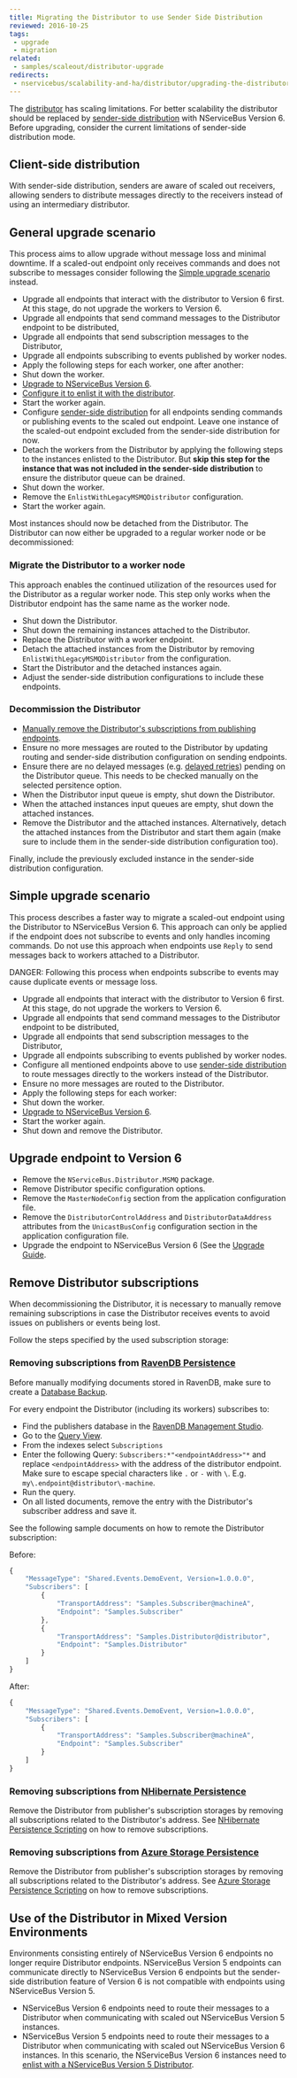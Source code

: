 ```yaml
---
title: Migrating the Distributor to use Sender Side Distribution
reviewed: 2016-10-25
tags:
 - upgrade
 - migration
related:
 - samples/scaleout/distributor-upgrade
redirects:
 - nservicebus/scalability-and-ha/distributor/upgrading-the-distributor
---
```


The [distributor](/nservicebus/msmq/distributor) has scaling limitations. For better scalability the distributor should be replaced by [sender-side distribution](/nservicebus/msmq/sender-side-distribution.md) with NServiceBus Version 6. Before upgrading, consider the current limitations of sender-side distribution mode.

## Client-side distribution

With sender-side distribution, senders are aware of scaled out receivers, allowing senders to distribute messages directly to the receivers instead of using an intermediary distributor.


## General upgrade scenario

This process aims to allow upgrade without message loss and minimal downtime. If a scaled-out endpoint only receives commands and does not subscribe to messages consider following the [Simple upgrade scenario](#simple-upgrade-scenario) instead.

 * Upgrade all endpoints that interact with the distributor to Version 6 first. At this stage, do not upgrade the workers to Version 6.
  * Upgrade all endpoints that send command messages to the Distributor endpoint to be distributed,
  * Upgrade all endpoints that send subscription messages to the Distributor,
  * Upgrade all endpoints subscribing to events published by worker nodes.
 * Apply the following steps for each worker, one after another:
  * Shut down the worker.
  * [Upgrade to NServiceBus Version 6](#upgrade-endpoint-to-version-6).
  * [Configure it to enlist it with the distributor](/nservicebus/msmq/distributor#worker-configuration-when-self-hosting).
  * Start the worker again.
 * Configure [sender-side distribution](/nservicebus/msmq/sender-side-distribution.md) for all endpoints sending commands or publishing events to the scaled out endpoint. Leave one instance of the scaled-out endpoint excluded from the sender-side distribution for now.
 * Detach the workers from the Distributor by applying the following steps to the instances enlisted to the Distributor. But **skip this step for the instance that was not included in the sender-side distribution** to ensure the distributor queue can be drained.
  * Shut down the worker.
  * Remove the `EnlistWithLegacyMSMQDistributor` configuration.
  * Start the worker again.

Most instances should now be detached from the Distributor. The Distributor can now either be upgraded to a regular worker node or be decommissioned:


### Migrate the Distributor to a worker node

This approach enables the continued utilization of the resources used for the Distributor as a regular worker node. This step only works when the Distributor endpoint has the same name as the worker node.

 * Shut down the Distributor.
 * Shut down the remaining instances attached to the Distributor.
 * Replace the Distributor with a worker endpoint.
 * Detach the attached instances from the Distributor by removing `EnlistWithLegacyMSMQDistributor` from the configuration.
 * Start the Distributor and the detached instances again.
 * Adjust the sender-side distribution configurations to include these endpoints.


### Decommission the Distributor

 * [Manually remove the Distributor's subscriptions from publishing endpoints](#remove-distributor-subscriptions).
 * Ensure no more messages are routed to the Distributor by updating routing and sender-side distribution configuration on sending endpoints.
 * Ensure there are no delayed messages (e.g. [delayed retries](/nservicebus/recoverability/#delayed-retries)) pending on the Distributor queue. This needs to be checked manually on the selected persitence option.
 * When the Distributor input queue is empty, shut down the Distributor.
 * When the attached instances input queues are empty, shut down the attached instances.
 * Remove the Distributor and the attached instances. Alternatively, detach the attached instances from the Distributor and start them again (make sure to include them in the sender-side distribution configuration too).

Finally, include the previously excluded instance in the sender-side distribution configuration.

## Simple upgrade scenario

This process describes a faster way to migrate a scaled-out endpoint using the Distributor to NServiceBus Version 6. This approach can only be applied if the endpoint does not subscribe to events and only handles incoming commands. Do not use this approach when endpoints use `Reply` to send messages back to workers attached to a Distributor.

DANGER: Following this process when endpoints subscribe to events may cause duplicate events or message loss.

 * Upgrade all endpoints that interact with the distributor to Version 6 first. At this stage, do not upgrade the workers to Version 6.
  * Upgrade all endpoints that send command messages to the Distributor endpoint to be distributed,
  * Upgrade all endpoints that send subscription messages to the Distributor,
  * Upgrade all endpoints subscribing to events published by worker nodes.
 * Configure all mentioned endpoints above to use [sender-side distribution](/nservicebus/msmq/sender-side-distribution.md) to route messages directly to the workers instead of the Distributor.
 * Ensure no more messages are routed to the Distributor.
 * Apply the following steps for each worker:
  * Shut down the worker.
  * [Upgrade to NServiceBus Version 6](#upgrade-endpoint-to-version-6).
  * Start the worker again.
 * Shut down and remove the Distributor.


## Upgrade endpoint to Version 6

 * Remove the `NServiceBus.Distributor.MSMQ` package.
 * Remove Distributor specific configuration options.
  * Remove the `MasterNodeConfig` section from the application configuration file.
  * Remove the `DistributorControlAddress` and `DistributorDataAddress` attributes from the `UnicastBusConfig` configuration section in the application configuration file.
 * Upgrade the endpoint to NServiceBus Version 6 (See the [Upgrade Guide](/nservicebus/upgrades/5to6).


## Remove Distributor subscriptions

When decommissioning the Distributor, it is necessary to manually remove remaining subscriptions in case the Distributor receives events to avoid issues on publishers or events being lost.

Follow the steps specified by the used subscription storage:


### Removing subscriptions from [RavenDB Persistence](/nservicebus/ravendb)

Before manually modifying documents stored in RavenDB, make sure to create a [Database Backup](https://ravendb.net/docs/search/latest/csharp?searchTerm=backup).

For every endpoint the Distributor (including its workers) subscribes to:

 * Find the publishers database in the [RavenDB Management Studio](https://ravendb.net/docs/search/latest/csharp?searchTerm=management-studio).
 * Go to the [Query View](https://ravendb.net/docs/search/latest/csharp?searchTerm=query%20view).
 * From the indexes select `Subscriptions`
 * Enter the following Query: `Subscribers:*"<endpointAddress>"*` and replace `<endpointAddress>` with the address of the distributor endpoint. Make sure to escape special characters like `.` or `-` with `\`. E.g. `my\.endpoint@distributor\-machine`.
 * Run the query.
 * On all listed documents, remove the entry with the Distributor's subscriber address and save it.

See the following sample documents on how to remote the Distributor subscription:

Before:

```javascript
{
    "MessageType": "Shared.Events.DemoEvent, Version=1.0.0.0",
    "Subscribers": [
        {
            "TransportAddress": "Samples.Subscriber@machineA",
            "Endpoint": "Samples.Subscriber"
        },
        {
            "TransportAddress": "Samples.Distributor@distributor",
            "Endpoint": "Samples.Distributor"
        }
    ]
}
```

After:

```javascript
{
    "MessageType": "Shared.Events.DemoEvent, Version=1.0.0.0",
    "Subscribers": [
        {
            "TransportAddress": "Samples.Subscriber@machineA",
            "Endpoint": "Samples.Subscriber"
        }
    ]
}
```


### Removing subscriptions from [NHibernate Persistence](/nservicebus/nhibernate)

Remove the Distributor from publisher's subscription storages by removing all subscriptions related to the Distributor's address. See [NHibernate Persistence Scripting](/nservicebus/nhibernate/scripting.md) on how to remove subscriptions.


### Removing subscriptions from [Azure Storage Persistence](/nservicebus/azure-storage-persistence)

Remove the Distributor from publisher's subscription storages by removing all subscriptions related to the Distributor's address. See [Azure Storage Persistence Scripting](/nservicebus/azure-storage-persistence/scripting.md) on how to remove subscriptions.


## Use of the Distributor in Mixed Version Environments

Environments consisting entirely of NServiceBus Version 6 endpoints no longer require Distributor endpoints. NServiceBus Version 5 endpoints can communicate directly to NServiceBus Version 6 endpoints but the sender-side distribution feature of Version 6 is not compatible with endpoints using NServiceBus Version 5.

 * NServiceBus Version 6 endpoints need to route their messages to a Distributor when communicating with scaled out NServiceBus Version 5 instances.
 * NServiceBus Version 5 endpoints need to route their messages to a Distributor when communicating with scaled out NServiceBus Version 6 instances. In this scenario, the NServiceBus Version 6 instances need to [enlist with a NServiceBus Version 5 Distributor](/nservicebus/msmq/distributor#worker-configuration-when-self-hosting).
